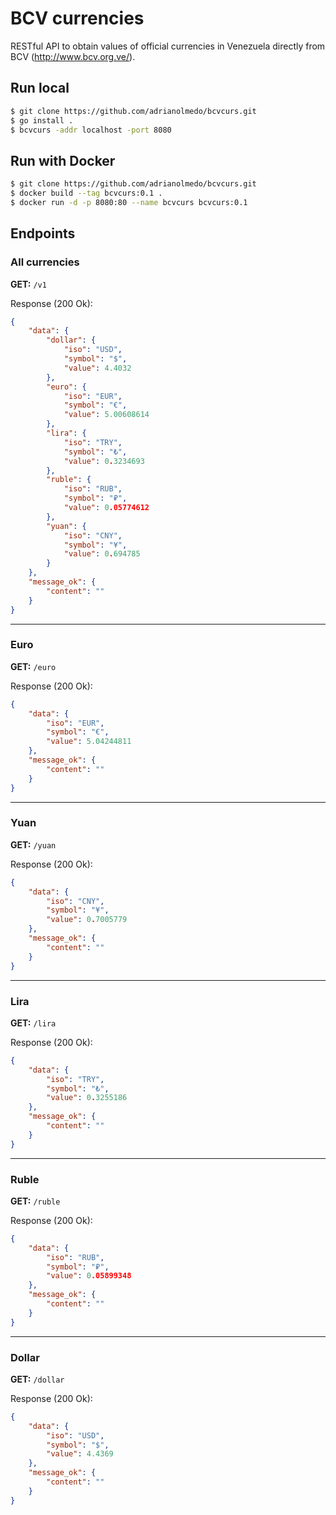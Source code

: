 # BCV currencies

RESTful API to obtain values of official currencies in Venezuela directly from BCV (http://www.bcv.org.ve/).

## Run local

```bash
$ git clone https://github.com/adrianolmedo/bcvcurs.git
$ go install .
$ bcvcurs -addr localhost -port 8080
```

## Run with Docker

```bash
$ git clone https://github.com/adrianolmedo/bcvcurs.git
$ docker build --tag bcvcurs:0.1 .
$ docker run -d -p 8080:80 --name bcvcurs bcvcurs:0.1
```

## Endpoints

### **All currencies**

**GET:** `/v1`

Response (200 Ok):

```json
{
    "data": {
        "dollar": {
            "iso": "USD",
            "symbol": "$",
            "value": 4.4032
        },
        "euro": {
            "iso": "EUR",
            "symbol": "€",
            "value": 5.00608614
        },
        "lira": {
            "iso": "TRY",
            "symbol": "₺",
            "value": 0.3234693
        },
        "ruble": {
            "iso": "RUB",
            "symbol": "₽",
            "value": 0.05774612
        },
        "yuan": {
            "iso": "CNY",
            "symbol": "¥",
            "value": 0.694785
        }
    },
    "message_ok": {
        "content": ""
    }
}
```

---

### **Euro**

**GET:** `/euro`

Response (200 Ok):

```json
{
    "data": {
        "iso": "EUR",
        "symbol": "€",
        "value": 5.04244811
    },
    "message_ok": {
        "content": ""
    }
}
```

---

### **Yuan**

**GET:** `/yuan`

Response (200 Ok):

```json
{
    "data": {
        "iso": "CNY",
        "symbol": "¥",
        "value": 0.7005779
    },
    "message_ok": {
        "content": ""
    }
}
```

---

### **Lira**

**GET:** `/lira`

Response (200 Ok):

```json
{
    "data": {
        "iso": "TRY",
        "symbol": "₺",
        "value": 0.3255186
    },
    "message_ok": {
        "content": ""
    }
}
```

---

### **Ruble**

**GET:** `/ruble`

Response (200 Ok):

```json
{
    "data": {
        "iso": "RUB",
        "symbol": "₽",
        "value": 0.05899348
    },
    "message_ok": {
        "content": ""
    }
}
```

---

### **Dollar**

**GET:** `/dollar`

Response (200 Ok):

```json
{
    "data": {
        "iso": "USD",
        "symbol": "$",
        "value": 4.4369
    },
    "message_ok": {
        "content": ""
    }
}
```
